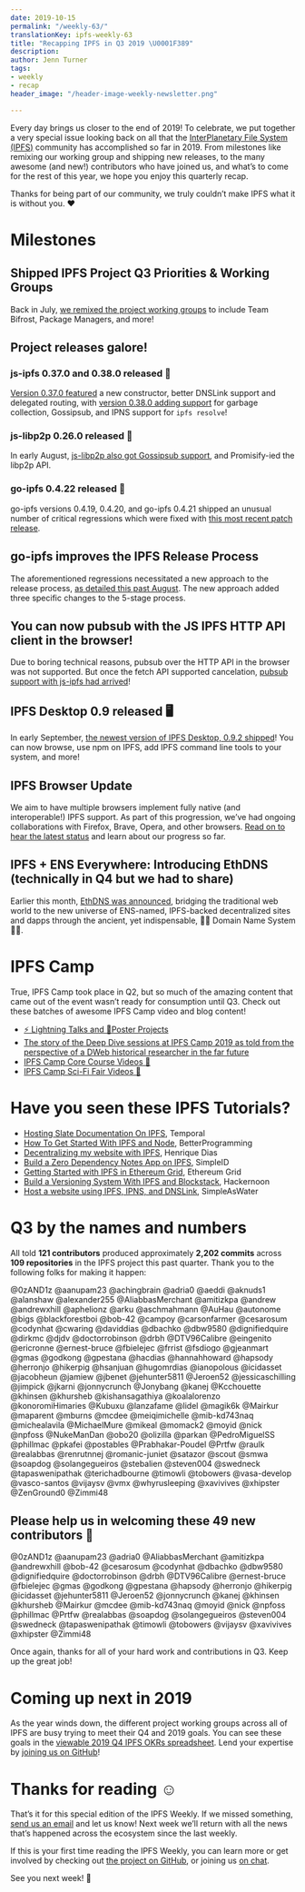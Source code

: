 ```yaml
---
date: 2019-10-15
permalink: "/weekly-63/"
translationKey: ipfs-weekly-63
title: "Recapping IPFS in Q3 2019 \U0001F389"
description: 
author: Jenn Turner
tags:
- weekly
- recap
header_image: "/header-image-weekly-newsletter.png"

---
```

Every day brings us closer to the end of 2019! To celebrate, we put together a very special issue looking back on all that the [InterPlanetary File System (IPFS)](https://ipfs.io/) community has accomplished so far in 2019. From milestones like remixing our working group and shipping new releases, to the many awesome (and new!) contributors who have joined us, and what’s to come for the rest of this year, we hope you enjoy this quarterly recap.

Thanks for being part of our community, we truly couldn’t make IPFS what it is without you. ❤️

# Milestones

## Shipped IPFS Project Q3 Priorities & Working Groups

Back in July, [we remixed the project working groups](https://blog.ipfs.io/2019-07-31-operation-task-force/) to include Team Bifrost, Package Managers, and more!

## Project releases galore!

### js-ipfs 0.37.0 and 0.38.0 released 💛

[Version 0.37.0 featured](https://blog.ipfs.io/2019-08-06-js-ipfs-0-37/) a new constructor, better DNSLink support and delegated routing, with [version 0.38.0 adding support](https://blog.ipfs.io/070-js-ipfs-0-38/) for garbage collection, Gossipsub, and IPNS support for `ipfs resolve`!

### js-libp2p 0.26.0 released 🧩

In early August, [js-libp2p also got Gossipsub support](https://blog.ipfs.io/2019-08-07-js-libp2p-0-26/), and Promisify-ied the libp2p API.

### go-ipfs 0.4.22 released 💠

go-ipfs versions 0.4.19, 0.4.20, and go-ipfs 0.4.21 shipped an unusual number of critical regressions which were fixed with [this most recent patch release](https://blog.ipfs.io/054-go-ipfs-0.4.22).

## go-ipfs improves the IPFS Release Process

The aforementioned regressions necessitated a new approach to the release process, [as detailed this past August](https://blog.ipfs.io/2019-08-14-ipfs-release-process/). The new approach added three specific changes to the 5-stage process.

## You can now pubsub with the JS IPFS HTTP API client in the browser!

Due to boring technical reasons, pubsub over the HTTP API in the browser was not supported. But once the fetch API supported cancelation, [pubsub support with js-ipfs had arrived](https://blog.ipfs.io/2019-08-29-pubsub-in-the-browser/)!

## IPFS Desktop 0.9 released 🖥

In early September, [the newest version of IPFS Desktop, 0.9.2 shipped](https://blog.ipfs.io/2019-09-19-ipfs-desktop-0-9/)! You can now browse, use npm on IPFS, add IPFS command line tools to your system, and more!

## IPFS Browser Update

We aim to have multiple browsers implement fully native (and interoperable!) IPFS support. As part of this progression, we’ve had ongoing collaborations with Firefox, Brave, Opera, and other browsers. [Read on to hear the latest status](https://blog.ipfs.io/2019-10-08-ipfs-browsers-update/) and learn about our progress so far.

## IPFS + ENS Everywhere: Introducing EthDNS (technically in Q4 but we had to share)

Earlier this month, [EthDNS was announced](https://medium.com/the-ethereum-name-service/ethdns-9d56298fa38a), bridging the traditional web world to the new universe of ENS-named, IPFS-backed decentralized sites and dapps through the ancient, yet indispensable, 🧙‍♂️ Domain Name System 🧙‍♂️.

# IPFS Camp

True, IPFS Camp took place in Q2, but so much of the amazing content that came out of the event wasn’t ready for consumption until Q3. Check out these batches of awesome IPFS Camp video and blog content!

- [⚡️ Lightning Talks and 📃Poster Projects](https://blog.ipfs.io/2019-07-22-ipfs-camp-content-first-batch/)
- [The story of the Deep Dive sessions at IPFS Camp 2019 as told from the perspective of a DWeb historical researcher in the far future](https://blog.ipfs.io/2019-08-12-great-calamity-circumvention-assembly-at-ipfs-camp/)
- [IPFS Camp Core Course Videos 🍿](https://blog.ipfs.io/2019-09-18-ipfs-camp-course-videos/)
- [IPFS Camp Sci-Fi Fair Videos 🧬](https://blog.ipfs.io/2019-10-03-ipfs-camp-sci-fi-fair-videos/)

# Have you seen these IPFS Tutorials?

- [Hosting Slate Documentation On IPFS](https://medium.com/temporal-cloud/tutorial-hosting-slate-documentation-on-ipfs-9bc54272ca18), Temporal
- [How To Get Started With IPFS and Node](https://medium.com/better-programming/how-to-get-started-with-ipfs-and-node-fa04baec6b3a), BetterProgramming
- [Decentralizing my website with IPFS](https://dev.to/hacdias/decentralizing-my-website-with-ipfs-2073), Henrique Dias
- [Build a Zero Dependency Notes App on IPFS](https://medium.com/simpleid-dev-tools/tutorial-build-an-encrypted-notes-app-on-ipfs-part-i-39fb06fa95ce), SimpleID
- [Getting Started with IPFS in Ethereum Grid](https://medium.com/ethereum-grid/getting-started-with-ipfs-in-ethereum-grid-80875cd70e6), Ethereum Grid
- [Build a Versioning System With IPFS and Blockstack](https://hackernoon.com/tutorial-build-a-versioning-system-on-ipfs-77lvx2geh), Hackernoon
- [Host a website using IPFS, IPNS, and DNSLink](https://simpleaswater.com/ipfs/tutorials/hosting_website_on_ipfs_ipns_dnslink), SimpleAsWater

# Q3 by the names and numbers

All told **121 contributors** produced approximately **2,202 commits** across **109 repositories** in the IPFS project this past quarter. Thank you to the following folks for making it happen:

@0zAND1z
@aanupam23
@achingbrain
@adria0
@aeddi
@aknuds1
@alanshaw
@alexander255
@AliabbasMerchant
@amitizkpa
@andrew
@andrewxhill
@aphelionz
@arku
@aschmahmann
@AuHau
@autonome
@bigs
@blackforestboi
@bob-42
@campoy
@carsonfarmer
@cesarosum
@codynhat
@cwaring
@daviddias
@dbachko
@dbw9580
@dignifiedquire
@dirkmc
@djdv
@doctorrobinson
@drbh
@DTV96Calibre
@eingenito
@ericronne
@ernest-bruce
@fbielejec
@frrist
@fsdiogo
@gjeanmart
@gmas
@godkong
@gpestana
@hacdias
@hannahhoward
@hapsody
@herronjo
@hikerpig
@hsanjuan
@hugomrdias
@ianopolous
@icidasset
@jacobheun
@jamiew
@jbenet
@jehunter5811
@Jeroen52
@jessicaschilling
@jimpick
@jkarni
@jonnycrunch
@Jonybang
@kanej
@Kcchouette
@khinsen
@khursheb
@kishansagathiya
@koalalorenzo
@konoromiHimaries
@Kubuxu
@lanzafame
@lidel
@magik6k
@Mairkur
@maparent
@mburns
@mcdee
@meiqimichelle
@mib-kd743naq
@michealavila
@MichaelMure
@mikeal
@momack2
@moyid
@nick
@npfoss
@NukeManDan
@obo20
@olizilla
@parkan
@PedroMiguelSS
@phillmac
@pkafei
@postables
@Prabhakar-Poudel
@Prtfw
@raulk
@realabbas
@renrutnnej
@romanic-juniet
@satazor
@scout
@smwa
@soapdog
@solangegueiros
@stebalien
@steven004
@swedneck
@tapaswenipathak
@terichadbourne
@timowli
@tobowers
@vasa-develop
@vasco-santos
@vijaysv
@vmx
@whyrusleeping
@xavivives
@xhipster
@ZenGround0
@Zimmi48

## Please help us in welcoming these 49 new contributors 👏

@0zAND1z
@aanupam23
@adria0
@AliabbasMerchant
@amitizkpa
@andrewxhill
@bob-42
@cesarosum
@codynhat
@dbachko
@dbw9580
@dignifiedquire
@doctorrobinson
@drbh
@DTV96Calibre
@ernest-bruce
@fbielejec
@gmas
@godkong
@gpestana
@hapsody
@herronjo
@hikerpig
@icidasset
@jehunter5811
@Jeroen52
@jonnycrunch
@kanej
@khinsen
@khursheb
@Mairkur
@mcdee
@mib-kd743naq
@moyid
@nick
@npfoss
@phillmac
@Prtfw
@realabbas
@soapdog
@solangegueiros
@steven004
@swedneck
@tapaswenipathak
@timowli
@tobowers
@vijaysv
@xavivives
@xhipster
@Zimmi48

Once again, thanks for all of your hard work and contributions in Q3. Keep up the great job!

# Coming up next in 2019

As the year winds down, the different project working groups across all of IPFS are busy trying to meet their Q4 and 2019 goals. You can see these goals in the [viewable 2019 Q4 IPFS OKRs spreadsheet](https://docs.google.com/spreadsheets/d/1VeyiLvBdX_PrP394kU_lwkQZxfNwqMVX1f7K4ursSPM/edit#gid=1439867466). Lend your expertise by [joining us on GitHub](https://github.com/ipfs)!

# Thanks for reading ☺️

That’s it for this special edition of the IPFS Weekly. If we missed something, [send us an email](mailto:newsletter@ipfs.io) and let us know! Next week we’ll return with all the news that’s happened across the ecosystem since the last weekly.

If this is your first time reading the IPFS Weekly, you can learn more or get involved by checking out [the project on GitHub](https://github.com/ipfs), or joining us [on chat](https://riot.im/app/#/room/#ipfs:matrix.org).

See you next week! 👋